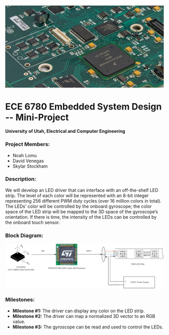 ![Main](/assets/images/embedded.jpg)

# ECE 6780 Embedded System Design -- Mini-Project
**University of Utah, Electrical and Computer Engineering**

### Project Members:

- Noah Lomu
- David Venegas
- Skylar Stockham

### Description:

We will develop an LED driver that can interface with an off-the-shelf LED strip. The level of each color will be represented with an 8-bit integer representing 256 different PWM duty cycles (over 16 million colors in total). The LEDs’ color will be controlled by the onboard gyroscope; the color space of the LED strip will be mapped to the 3D space of the gyroscope’s orientation. If there is time, the intensity of the LEDs can be controlled by the onboard touch sensor.

### Block Diagram:

![BlockDiagram](/assets/images/BlockDiagram.png)

### Milestones:

- **Milestone #1:** The driver can display any color on the LED strip.
- **Milestone #2:** The driver can map a normalized 3D vector to an RGB value.
- **Milestone #3:** The gyroscope can be read and used to control the LEDs.



